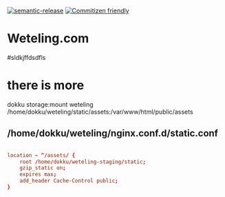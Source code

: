 [![semantic-release](https://img.shields.io/badge/%20%20%F0%9F%93%A6%F0%9F%9A%80-semantic--release-e10079.svg)](https://github.com/semantic-release/semantic-release)
[![Commitizen friendly](https://img.shields.io/badge/commitizen-friendly-brightgreen.svg)](http://commitizen.github.io/cz-cli/)

# Weteling.com

#sldkjffdsdfls

# there is more

dokku storage:mount weteling /home/dokku/weteling/static/assets:/var/www/html/public/assets

## /home/dokku/weteling/nginx.conf.d/static.conf

```conf

location ~ ^/assets/ {
    root /home/dokku/weteling-staging/static;
    gzip_static on;
    expires max;
    add_header Cache-Control public;
}
```
